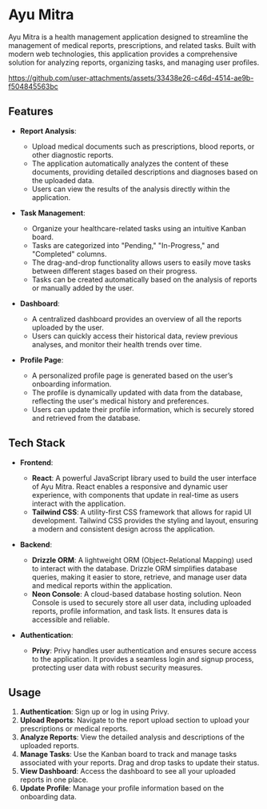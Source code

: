 # Ayu Mitra

Ayu Mitra is a health management application designed to streamline the management of medical reports, prescriptions, and related tasks. Built with modern web technologies, this application provides a comprehensive solution for analyzing reports, organizing tasks, and managing user profiles.



https://github.com/user-attachments/assets/33438e26-c46d-4514-ae9b-f504845563bc





## Features

- **Report Analysis**: 
  - Upload medical documents such as prescriptions, blood reports, or other diagnostic reports.
  - The application automatically analyzes the content of these documents, providing detailed descriptions and diagnoses based on the uploaded data.
  - Users can view the results of the analysis directly within the application.

- **Task Management**:
  - Organize your healthcare-related tasks using an intuitive Kanban board.
  - Tasks are categorized into "Pending," "In-Progress," and "Completed" columns.
  - The drag-and-drop functionality allows users to easily move tasks between different stages based on their progress.
  - Tasks can be created automatically based on the analysis of reports or manually added by the user.

- **Dashboard**:
  - A centralized dashboard provides an overview of all the reports uploaded by the user.
  - Users can quickly access their historical data, review previous analyses, and monitor their health trends over time.

- **Profile Page**:
  - A personalized profile page is generated based on the user’s onboarding information.
  - The profile is dynamically updated with data from the database, reflecting the user's medical history and preferences.
  - Users can update their profile information, which is securely stored and retrieved from the database.

## Tech Stack

- **Frontend**:
  - **React**: A powerful JavaScript library used to build the user interface of Ayu Mitra. React enables a responsive and dynamic user experience, with components that update in real-time as users interact with the application.
  - **Tailwind CSS**: A utility-first CSS framework that allows for rapid UI development. Tailwind CSS provides the styling and layout, ensuring a modern and consistent design across the application.

- **Backend**:
  - **Drizzle ORM**: A lightweight ORM (Object-Relational Mapping) used to interact with the database. Drizzle ORM simplifies database queries, making it easier to store, retrieve, and manage user data and medical reports within the application.
  - **Neon Console**: A cloud-based database hosting solution. Neon Console is used to securely store all user data, including uploaded reports, profile information, and task lists. It ensures data is accessible and reliable.

- **Authentication**:
  - **Privy**: Privy handles user authentication and ensures secure access to the application. It provides a seamless login and signup process, protecting user data with robust security measures.


 

    

## Usage

1. **Authentication**: Sign up or log in using Privy.
2. **Upload Reports**: Navigate to the report upload section to upload your prescriptions or medical reports.
3. **Analyze Reports**: View the detailed analysis and descriptions of the uploaded reports.
4. **Manage Tasks**: Use the Kanban board to track and manage tasks associated with your reports. Drag and drop tasks to update their status.
5. **View Dashboard**: Access the dashboard to see all your uploaded reports in one place.
6. **Update Profile**: Manage your profile information based on the onboarding data.
